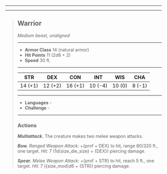 ___
___
> ## Warrior
> *Medium beast, unaligned*
> ___
> - **Armor Class** 14 (natural armor)
> - **Hit Points** 11 (2d8 + 2)
> - **Speed** 30 ft.
> ___
> |STR|DEX|CON|INT|WIS|CHA|
> |:---:|:---:|:---:|:---:|:---:|:---:|
> |14 (+1)|12 (+2)|16 (+1)|10 (-4)|10 (0)|8 (-1)|
> ___
> - **Languages** -
> - **Challenge** -
> ___
>
> ### Actions
> ***Multiattack.*** The creature makes two melee weapon attacks.
>
> ***Bow.*** *Ranged Weapon Attack:* +{prof + DEX} to hit, range 80/320 ft., one target. *Hit:* 7 (1d{size_die_size} + {DEX}) piercing damage.
>
> ***Spear.*** *Melee Weapon Attack:* +{prof + STR} to hit, reach 5 ft., one target. *Hit:* 7 ({size_mod}d6 + {STR}) piercing damage.
>